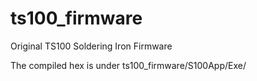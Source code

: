 # ts100_firmware

Original TS100 Soldering Iron Firmware

The compiled hex is under ts100_firmware/S100App/Exe/
